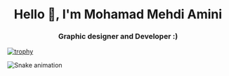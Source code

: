 <h1 align="center">Hello 👋, I'm Mohamad Mehdi Amini</h1>
<h3 align="center">Graphic designer and Developer :)</h3>


 [![trophy](https://github-profile-trophy.vercel.app/?username=MMehdiamini&theme=monokai)](https://github.com/ryo-ma/github-profile-trophy)

![Snake animation](https://github.com/thepiyushmalhotra/thepiyushmalhotra/blob/output/github-contribution-grid-snake.svg)

